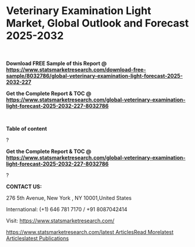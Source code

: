 <h1>Veterinary Examination Light Market, Global Outlook and Forecast 2025-2032</h1><br/><p><strong>Download FREE Sample of this Report @ <a href="https://www.statsmarketresearch.com/download-free-sample/8032786/global-veterinary-examination-light-forecast-2025-2032-227">https://www.statsmarketresearch.com/download-free-sample/8032786/global-veterinary-examination-light-forecast-2025-2032-227</a></strong></p>
 
 
 
 <div><b>Get the Complete Report & TOC @ <a href="https://www.statsmarketresearch.com/global-veterinary-examination-light-forecast-2025-2032-227-8032786">https://www.statsmarketresearch.com/global-veterinary-examination-light-forecast-2025-2032-227-8032786</a></b></div>
 
 
 
 <p><br />
 
 <b>Table of content</b></p>
 
 
 
 <p>? </p>
 
 
 
 <div><b>Get the Complete Report & TOC @ <a href="https://www.statsmarketresearch.com/global-veterinary-examination-light-forecast-2025-2032-227-8032786">https://www.statsmarketresearch.com/global-veterinary-examination-light-forecast-2025-2032-227-8032786</a></b></div>
 
 
 
 <p>? </p>
 
 
 
 <p><b>CONTACT US:</b><br />
 
 276 5th Avenue, New York , NY 10001,United States<br />
 
 International: (+1) 646 781 7170 / +91 8087042414<br />
 
 Visit: <a href="https://www.statsmarketresearch.com/">https://www.statsmarketresearch.com/</a><br />
 
 <a href="https://gyeongbokgung.com">https://www.statsmarketresearch.com/</a><a href="https://hallyeomaritime.com">latest Articles</a><a href="https://jingwansa.com">Read More</a><a href="https://nguoiviet.jp/">latest Articles</a><a href="https://www.intelmarketresearch.com/">latest Publications</a></p>